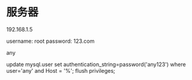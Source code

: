 # 服务器
192.168.1.5

username: root
password: 123.com

any


update mysql.user set authentication_string=password('any123') where  user='any' and Host = '%';
flush privileges;